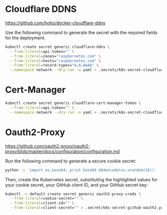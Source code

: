 # Cloudflare DDNS

https://github.com/hotio/docker-cloudflare-ddns

Use the following command to generate the secret with the required fields for the deployment.

```bash
kubectl create secret generic cloudflare-ddns \
  --from-literal=api-token="" \
  --from-literal=zones="raspbernetes.com" \
  --from-literal=hosts="raspbernetes.com" \
  --from-literal=record-types="A;A;AAAA" \
  --namespace network --dry-run -o yaml > .secrets/k8s-secret-cloudflare-ddns.yaml
```

# Cert-Manager

```bash
kubectl create secret generic cloudflare-cert-manager-token \
  --from-literal=api-token="" \
  --namespace network --dry-run -o yaml > .secrets/k8s-secret-cloudflare-cert-manager-token.yaml
```

# Oauth2-Proxy

https://github.com/oauth2-proxy/oauth2-proxy/blob/master/docs/configuration/configuration.md

Run the following command to generate a secure cookie secret:

```bash
python -c 'import os,base64; print base64.b64encode(os.urandom(16))'
```

Then, create the Kubernetes secret, substituting the highlighted values for your cookie secret, your GitHub client ID, and your GitHub secret key:

```bash
kubectl -n default create secret generic oauth2-proxy-creds \
  --from-literal=cookie-secret="" \
  --from-literal=client-id="" \
  --from-literal=client-secret="" > .secret/k8s-secret-github-oauth2.yaml
```
